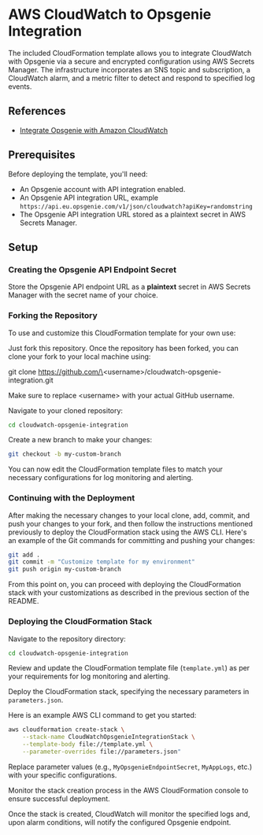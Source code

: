 # AWS CloudWatch to Opsgenie Integration

The included CloudFormation template allows you to integrate CloudWatch with Opsgenie via a secure and encrypted configuration using AWS Secrets Manager. The infrastructure incorporates an SNS topic and subscription, a CloudWatch alarm, and a metric filter to detect and respond to specified log events.

## References

- [Integrate Opsgenie with Amazon CloudWatch](https://support.atlassian.com/opsgenie/docs/integrate-opsgenie-with-amazon-cloudwatch/)

## Prerequisites

Before deploying the template, you'll need:

- An Opsgenie account with API integration enabled.
- An Opsgenie API integration URL, example `https://api.eu.opsgenie.com/v1/json/cloudwatch?apiKey=randomstring`
- The Opsgenie API integration URL stored as a plaintext secret in AWS Secrets Manager.

## Setup

### Creating the Opsgenie API Endpoint Secret

Store the Opsgenie API endpoint URL as a **plaintext** secret in AWS Secrets Manager with the secret name of your choice.

### Forking the Repository

To use and customize this CloudFormation template for your own use:

Just fork this repository. Once the repository has been forked, you can clone your fork to your local machine using:

git clone https://github.com/\<username\>/cloudwatch-opsgenie-integration.git

Make sure to replace \<username\> with your actual GitHub username.

Navigate to your cloned repository:

```bash
cd cloudwatch-opsgenie-integration
```

Create a new branch to make your changes:

```bash
git checkout -b my-custom-branch
```

You can now edit the CloudFormation template files to match your necessary configurations for log monitoring and alerting.

### Continuing with the Deployment

After making the necessary changes to your local clone, add, commit, and push your changes to your fork, and then follow the instructions mentioned previously to deploy the CloudFormation stack using the AWS CLI. Here's an example of the Git commands for committing and pushing your changes:

```bash
git add .
git commit -m "Customize template for my environment"
git push origin my-custom-branch
```

From this point on, you can proceed with deploying the CloudFormation stack with your customizations as described in the previous section of the README.

### Deploying the CloudFormation Stack

Navigate to the repository directory:

```bash
cd cloudwatch-opsgenie-integration
```

Review and update the CloudFormation template file (`template.yml`) as per your requirements for log monitoring and alerting.

Deploy the CloudFormation stack, specifying the necessary parameters in `parameters.json`.

Here is an example AWS CLI command to get you started:

```bash
aws cloudformation create-stack \
    --stack-name CloudWatchOpsgenieIntegrationStack \
    --template-body file://template.yml \
    --parameter-overrides file://parameters.json"
```

Replace parameter values (e.g., `MyOpsgenieEndpointSecret`, `MyAppLogs`, etc.) with your specific configurations.

Monitor the stack creation process in the AWS CloudFormation console to ensure successful deployment.

Once the stack is created, CloudWatch will monitor the specified logs and, upon alarm conditions, will notify the configured Opsgenie endpoint.
